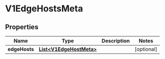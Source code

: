 # V1EdgeHostsMeta

## Properties
Name | Type | Description | Notes
------------ | ------------- | ------------- | -------------
**edgeHosts** | [**List&lt;V1EdgeHostMeta&gt;**](V1EdgeHostMeta.md) |  |  [optional]
